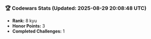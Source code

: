 ### 🏆 Codewars Stats (Updated: 2025-08-29 20:08:48 UTC)

- **Rank:** 8 kyu
- **Honor Points:** 3
- **Completed Challenges:** 1
